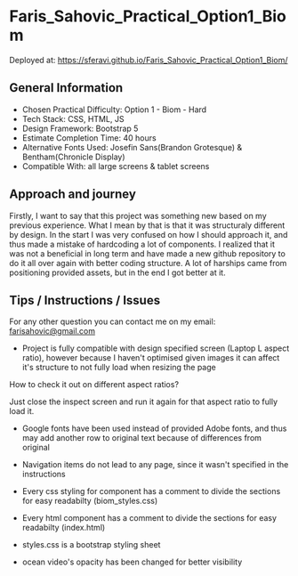 # Faris_Sahovic_Practical_Option1_Biom

Deployed at: https://sferavi.github.io/Faris_Sahovic_Practical_Option1_Biom/

## General Information
- Chosen Practical Difficulty: Option 1 - Biom - Hard
- Tech Stack: CSS, HTML, JS
- Design Framework: Bootstrap 5
- Estimate Completion Time: 40 hours
- Alternative Fonts Used: Josefin Sans(Brandon Grotesque) & Bentham(Chronicle Display)
- Compatible With: all large screens & tablet screens

## Approach and journey
Firstly, I want to say that this project was something new based on my previous experience.
What I mean by that is that it was structuraly different by design.
In the start I was very confused on how I should approach it, and thus made a mistake of hardcoding a lot of components.
I realized that it was not a beneficial in long term and have made a new github repository to do it all over again with 
better coding structure.
A lot of harships came from positioning provided assets, but in the end I got better at it.

## Tips / Instructions / Issues

For any other question you can contact me on my email: farisahovic@gmail.com

- Project is fully compatible with design specified screen (Laptop L aspect ratio), however because I haven't
optimised given images it can affect it's structure to not fully load when resizing the page

How to check it out on different aspect ratios?

Just close the inspect screen and run it again for that aspect ratio to fully load it.

- Google fonts have been used instead of provided Adobe fonts, and thus may add another row to original text because of differences
from original 

- Navigation items do not lead to any page, since it wasn't specified in the instructions

- Every css styling for component has a comment to divide the sections for easy readabilty (biom_styles.css)

- Every html component has a comment to divide the sections for easy readabilty (index.html)

- styles.css is a bootstrap styling sheet

- ocean video's opacity has been changed for better visibility

